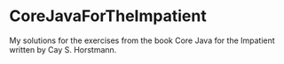 # CoreJavaForTheImpatient
My solutions for the exercises from the book Core Java for the Impatient written by Cay S. Horstmann.
